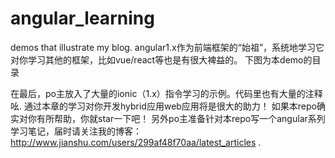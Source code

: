 # angular_learning
demos that illustrate my blog.
angular1.x作为前端框架的“始祖”，系统地学习它对你学习其他的框架，比如vue/react等也是有很大裨益的。
下图为本demo的目录

在最后，po主放入了大量的ionic（1.x）指令学习的示例。代码里也有大量的注释吆.
通过本章的学习对你开发hybrid应用web应用将是很大的助力！
如果本repo确实对你有所帮助，你就star一下吧！
另外po主准备针对本repo写一个angular系列学习笔记，届时请关注我的博客：http://www.jianshu.com/users/299af48f70aa/latest_articles .
